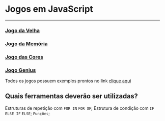 # Jogos em JavaScript
---
### [Jogo da Velha](https://mastertech-aulas.github.io/jogos-js/velha/index.html)
### [Jogo da Memória](https://mastertech-aulas.github.io/jogos-js/memoria/index.html)
### [Jogo das Cores](https://mastertech-aulas.github.io/jogos-js/cores/index.html)
### [Jogo Genius](https://mastertech-aulas.github.io/jogos-js/genius/index.html)

Todos os jogos possuem exemplos prontos no link [clique aqui](https://mastertech-aulas.github.io/jogos-js/)

## Quais ferramentas deverão ser utilizadas?

Estruturas de repetição com `FOR IN` `FOR OF`;
Estrutura de condição com `IF` `ELSE IF` `ELSE`;
`Funções`;

